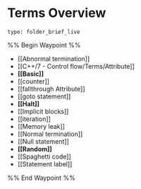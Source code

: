 # Terms Overview
 
```ccard
type: folder_brief_live
```
 
%% Begin Waypoint %%
- [[Abnormal termination]]
- [[C++/7 - Control flow/Terms/Attribute]]
- **[[Basic]]**
- [[counter]]
- [[fallthrough Attribute]]
- [[goto statement]]
- **[[Halt]]**
- [[Implicit blocks]]
- [[iteration]]
- [[Memory leak]]
- [[Normal termination]]
- [[Null statement]]
- **[[Random]]**
- [[Spaghetti code]]
- [[Statement label]]

%% End Waypoint %%